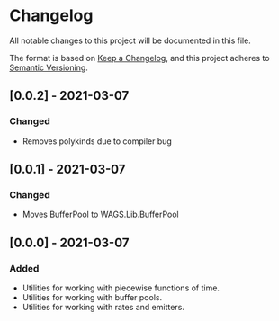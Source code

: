 # Changelog

All notable changes to this project will be documented in this file.

The format is based on [Keep a Changelog](https://keepachangelog.com/en/1.0.0/),
and this project adheres to [Semantic Versioning](https://semver.org/spec/v2.0.0.html).

## [0.0.2] - 2021-03-07

### Changed

- Removes polykinds due to compiler bug

## [0.0.1] - 2021-03-07

### Changed

- Moves BufferPool to WAGS.Lib.BufferPool

## [0.0.0] - 2021-03-07

### Added

- Utilities for working with piecewise functions of time.
- Utilities for working with buffer pools.
- Utilities for working with rates and emitters.